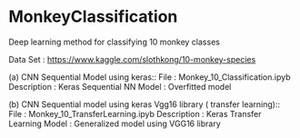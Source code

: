 # MonkeyClassification
Deep learning method for classifying 10 monkey classes

Data Set : https://www.kaggle.com/slothkong/10-monkey-species

(a) CNN Sequential Model using keras::
File : Monkey_10_Classification.ipyb
Description : Keras Sequential NN
Model : Overfitted model

(b) CNN Sequential model using keras Vgg16 library ( transfer learning)::
File : Monkey_10_TransferLearning.ipyb
Description : Keras Transfer Learning
Model : Generalized model using VGG16 library
